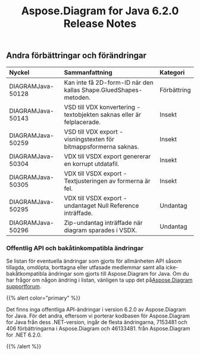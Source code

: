 ﻿---
title: Aspose.Diagram for Java 6.2.0 Release Notes
type: docs
weight: 100
url: /sv/java/aspose-diagram-for-java-6-2-0-release-notes/
---
## **Andra förbättringar och förändringar**

|**Nyckel** |**Sammanfattning** |**Kategori** |
|:- |:- |:- |
| DIAGRAMJava-50128| Kan inte få 2D-form-ID när den kallas Shape.GluedShapes-metoden.| Förbättring|
| DIAGRAMJava-50143| VSD till VDX konvertering - textobjekten saknas eller är felplacerade.| Insekt|
| DIAGRAMJava-50259| VSD till VDX export - visningstexten för bitmappsformerna saknas.| Insekt|
| DIAGRAMJava-50304| VDX till VSDX export genererar en korrupt utdatafil.| Insekt|
| DIAGRAMJava-50305| VDX till VSDX export - Textjusteringen av formerna är fel.| Insekt|
| DIAGRAMJava-50295|VDX till VSDX export - undantaget Null Reference inträffade.| Undantag|
| DIAGRAMJava-50296| Zip-undantag inträffade när diagram sparades i VSDX.| Undantag|
### **Offentlig API och bakåtinkompatibla ändringar**
Se listan för eventuella ändringar som gjorts för allmänheten API såsom tillagda, omdöpta, borttagna eller utfasade medlemmar samt alla icke-bakåtkompatibla ändringar som gjorts till Aspose.Diagram for Java. Om du har frågor om någon ändring i listan, vänligen ta upp det på[Aspose.Diagram supportforum](https://forum.aspose.com/c/diagram/17).

{{% alert color="primary" %}} 

Det finns inga offentliga API-ändringar i version 6.2.0 av Aspose.Diagram for Java. För det andra, eftersom vi porterar kodbasen för Aspose.Diagram for Java från dess .NET-version, ingår de flesta ändringarna, 7153481 och 406 förbättringarna i Aspose.Diagram och 46133481. från Aspose.Diagram for .NET 6.2.0.

{{% /alert %}}

